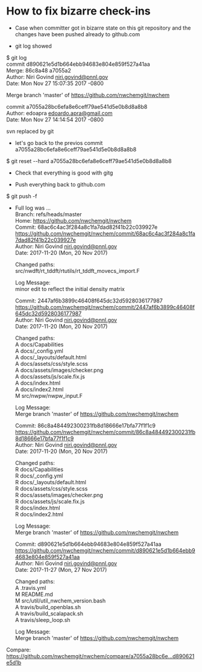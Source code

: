 How to fix bizarre check-ins
====

* Case when committer got in bizarre state on this git repository and
the changes have been pushed already to github.com

* git log showed

$ git log  
commit d890621e5d1b664ebb94683e804e859f527a41aa  
Merge: 86c8a48 a7055a2  
Author: Niri Govind <niri.govind@pnnl.gov>  
Date:   Mon Nov 27 15:07:35 2017 -0800  

Merge branch 'master' of https://github.com/nwchemgit/nwchem

commit a7055a28bc6efa8e6ceff79ae541d5e0b8d8a8b8    
Author: edoapra <edoardo.apra@gmail.com>  
Date:   Mon Nov 27 14:14:54 2017 -0800  

svn replaced by git
    
*  let's go back to the previos commit a7055a28bc6efa8e6ceff79ae541d5e0b8d8a8b8

$ git reset --hard a7055a28bc6efa8e6ceff79ae541d5e0b8d8a8b8

* Check that everything is good with gitg

* Push everything back to github.com

$ git push -f
   

* Full log was ...  
Branch: refs/heads/master  
  Home:   https://github.com/nwchemgit/nwchem  
  Commit: 68ac6c4ac3f284a8c1fa7dad82f41b22c039927e  
      https://github.com/nwchemgit/nwchem/commit/68ac6c4ac3f284a8c1fa7dad82f41b22c039927e  
  Author: Niri Govind <niri.govind@pnnl.gov>  
  Date:   2017-11-20 (Mon, 20 Nov 2017)  

  Changed paths:    
src/nwdft/rt_tddft/rtutils/rt_tddft_movecs_import.F   

  Log Message:   
  minor edit to reflect the initial density matrix  


  Commit: 2447af6b3899c46408f645dc32d5928036177987  
      https://github.com/nwchemgit/nwchem/commit/2447af6b3899c46408f645dc32d5928036177987  
  Author: Niri Govind <niri.govind@pnnl.gov>  
  Date:   2017-11-20 (Mon, 20 Nov 2017)  

  Changed paths:   
  A docs/Capabilities  
  A docs/_config.yml  
  A docs/_layouts/default.html  
  A docs/assets/css/style.scss  
  A docs/assets/images/checker.png  
  A docs/assets/js/scale.fix.js  
  A docs/index.html  
  A docs/index2.html  
  M src/nwpw/nwpw_input.F  

  Log Message:  
  Merge branch 'master' of https://github.com/nwchemgit/nwchem  


  Commit: 86c8a484492300231fb8d18666e17bfa77f1f1c9  
  https://github.com/nwchemgit/nwchem/commit/86c8a484492300231fb8d18666e17bfa77f1f1c9  
  Author: Niri Govind <niri.govind@pnnl.gov>  
  Date:   2017-11-20 (Mon, 20 Nov 2017)  

  Changed paths:  
  R docs/Capabilities  
  R docs/_config.yml  
  R docs/_layouts/default.html  
  R docs/assets/css/style.scss  
  R docs/assets/images/checker.png  
  R docs/assets/js/scale.fix.js  
  R docs/index.html  
  R docs/index2.html  

  Log Message:  
  Merge branch 'master' of https://github.com/nwchemgit/nwchem  


  Commit: d890621e5d1b664ebb94683e804e859f527a41aa  
      https://github.com/nwchemgit/nwchem/commit/d890621e5d1b664ebb94683e804e859f527a41aa  
  Author: Niri Govind <niri.govind@pnnl.gov>  
  Date:   2017-11-27 (Mon, 27 Nov 2017)  

  Changed paths:  
    A .travis.yml  
    M README.md  
    M src/util/util_nwchem_version.bash  
    A travis/build_openblas.sh  
    A travis/build_scalapack.sh  
    A travis/sleep_loop.sh  

  Log Message:  
  Merge branch 'master' of https://github.com/nwchemgit/nwchem  


Compare: https://github.com/nwchemgit/nwchem/compare/a7055a28bc6e...d890621e5d1b
